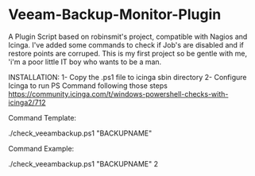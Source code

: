 # Veeam-Backup-Monitor-Plugin
A Plugin Script based on robinsmit's project, compatible with Nagios and Icinga. I've added some commands to check if Job's are disabled and if restore points are corruped.  This is my first project so be gentle with me, 'i'm a poor little IT boy who wants to be a man.

INSTALLATION:
1- Copy the .ps1 file to icinga sbin directory
2- Configure Icinga to run PS Command following those steps
https://community.icinga.com/t/windows-powershell-checks-with-icinga2/712

Command Template:

./check_veeambackup.ps1 "BACKUPNAME" <daysnumber>
  
Command Example: 

./check_veeambackup.ps1 "BACKUPNAME" 2


